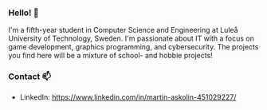 ### Hello! 👋
I'm a fifth-year student in Computer Science and Engineering at Luleå University of Technology, Sweden. I'm passionate about IT with a focus on game development, graphics programming, and cybersecurity. The projects you find here will be a mixture of school- and hobbie projects!

### Contact 📫
- LinkedIn: https://www.linkedin.com/in/martin-askolin-451029227/

<!--
**martinaskolin/martinaskolin** is a ✨ _special_ ✨ repository because its `README.md` (this file) appears on your GitHub profile.

Here are some ideas to get you started:

- 🔭 I’m currently working on ...
- 🌱 I’m currently learning ...
- 👯 I’m looking to collaborate on ...
- 🤔 I’m looking for help with ...
- 💬 Ask me about ...
- 📫 How to reach me: ...
- 😄 Pronouns: ...
- ⚡ Fun fact: ...
-->
